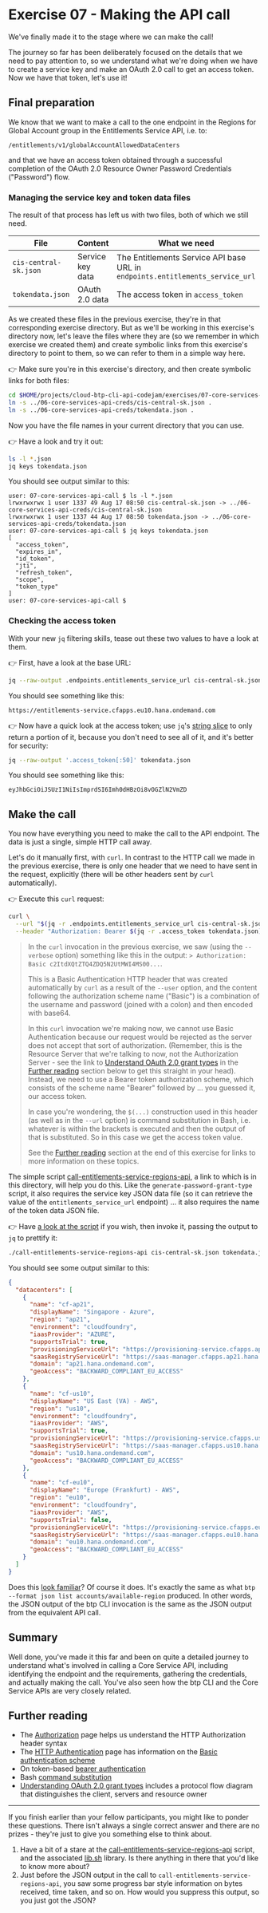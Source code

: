 # Exercise 07 - Making the API call

We've finally made it to the stage where we can make the call!

The journey so far has been deliberately focused on the details that we need to pay attention to, so we understand what we're doing when we have to create a service key and make an OAuth 2.0 call to get an access token. Now we have that token, let's use it!

## Final preparation

We know that we want to make a call to the one endpoint in the Regions for Global Account group in the Entitlements Service API, i.e. to:

```text
/entitlements/v1/globalAccountAllowedDataCenters
```

and that we have an access token obtained through a successful completion of the OAuth 2.0 Resource Owner Password Credentials ("Password") flow.

### Managing the service key and token data files

The result of that process has left us with two files, both of which we still need.

|File|Content|What we need|
|-|-|-|
|`cis-central-sk.json`|Service key data|The Entitlements Service API base URL in `endpoints.entitlements_service_url`|
|`tokendata.json`|OAuth 2.0 data|The access token in `access_token`|

As we created these files in the previous exercise, they're in that corresponding exercise directory. But as we'll be working in this exercise's directory now, let's leave the files where they are (so we remember in which exercise we created them) and create symbolic links from this exercise's directory to point to them, so we can refer to them in a simple way here.

👉 Make sure you're in this exercise's directory, and then create symbolic links for both files:

```bash
cd $HOME/projects/cloud-btp-cli-api-codejam/exercises/07-core-services-api-call/
ln -s ../06-core-services-api-creds/cis-central-sk.json .
ln -s ../06-core-services-api-creds/tokendata.json .
```

Now you have the file names in your current directory that you can use.

👉 Have a look and try it out:

```bash
ls -l *.json
jq keys tokendata.json
```

You should see output similar to this:

```text
user: 07-core-services-api-call $ ls -l *.json
lrwxrwxrwx 1 user 1337 49 Aug 17 08:50 cis-central-sk.json -> ../06-core-services-api-creds/cis-central-sk.json
lrwxrwxrwx 1 user 1337 44 Aug 17 08:50 tokendata.json -> ../06-core-services-api-creds/tokendata.json
user: 07-core-services-api-call $ jq keys tokendata.json
[
  "access_token",
  "expires_in",
  "id_token",
  "jti",
  "refresh_token",
  "scope",
  "token_type"
]
user: 07-core-services-api-call $
```

### Checking the access token

With your new `jq` filtering skills, tease out these two values to have a look at them.

👉 First, have a look at the base URL:

```bash
jq --raw-output .endpoints.entitlements_service_url cis-central-sk.json
```

You should see something like this:

```text
https://entitlements-service.cfapps.eu10.hana.ondemand.com
```

👉 Now have a quick look at the access token; use `jq`'s [string slice](https://stedolan.github.io/jq/manual/#Array/StringSlice:.[10:15]) to only return a portion of it, because you don't need to see all of it, and it's better for security:

```bash
jq --raw-output '.access_token[:50]' tokendata.json
```

You should see something like this:

```text
eyJhbGciOiJSUzI1NiIsImprdSI6Imh0dHBzOi8vOGZlN2VmZD
```

## Make the call

You now have everything you need to make the call to the API endpoint. The data is just a single, simple HTTP call away.

Let's do it manually first, with `curl`. In contrast to the HTTP call we made in the previous exercise, there is only one header that we need to have sent in the request, explicitly (there will be other headers sent by `curl` automatically).

👉 Execute this `curl` request:

```bash
curl \
  --url "$(jq -r .endpoints.entitlements_service_url cis-central-sk.json)/entitlements/v1/globalAccountAllowedDataCenters" \
  --header "Authorization: Bearer $(jq -r .access_token tokendata.json)"
```

> In the `curl` invocation in the previous exercise, we saw (using the `--verbose` option) something like this in the output: `> Authorization: Basic c2ItdXQtZTQ4ZDQ5N2UtMWI4MS00...`.
>
> This is a Basic Authentication HTTP header that was created automatically by `curl` as a result of the `--user` option, and the content following the authorization scheme name ("Basic") is a combination of the username and password (joined with a colon) and then encoded with base64.
>
> In this `curl` invocation we're making now, we cannot use Basic Authentication because our request would be rejected as the server does not accept that sort of authorization. (Remember, this is the Resource Server that we're talking to now, not the Authorization Server - see the link to [Understand OAuth 2.0 grant types](https://github.com/SAP-archive/cloud-apis-virtual-event/tree/main/exercises/02#3-understand-oauth-20-grant-types) in the [Further reading](#further-reading) section below to get this straight in your head). Instead, we need to use a Bearer token authorization scheme, which consists of the scheme name "Bearer" followed by ... you guessed it, our access token.
>
> In case you're wondering, the `$(...)` construction used in this header (as well as in the `--url` option) is command substitution in Bash, i.e. whatever is within the brackets is executed and then the output of that is substituted. So in this case we get the access token value.
>
> See the [Further reading](#further-reading) section at the end of this exercise for links to more information on these topics.

The simple script [call-entitlements-service-regions-api](../../scripts/call-entitlements-service-regions-api), a link to which is in this directory, will help you do this. Like the `generate-password-grant-type` script, it also requires the service key JSON data file (so it can retrieve the value of the `entitlements_service_url` endpoint) ... it also requires the name of the token data JSON file.

👉 Have [a look at the script](../../scripts/call-entitlements-service-regions-api) if you wish, then invoke it, passing the output to `jq` to prettify it:

```bash
./call-entitlements-service-regions-api cis-central-sk.json tokendata.json | jq .
```

You should see some output similar to this:

```json
{
  "datacenters": [
    {
      "name": "cf-ap21",
      "displayName": "Singapore - Azure",
      "region": "ap21",
      "environment": "cloudfoundry",
      "iaasProvider": "AZURE",
      "supportsTrial": true,
      "provisioningServiceUrl": "https://provisioning-service.cfapps.ap21.hana.ondemand.com",
      "saasRegistryServiceUrl": "https://saas-manager.cfapps.ap21.hana.ondemand.com",
      "domain": "ap21.hana.ondemand.com",
      "geoAccess": "BACKWARD_COMPLIANT_EU_ACCESS"
    },
    {
      "name": "cf-us10",
      "displayName": "US East (VA) - AWS",
      "region": "us10",
      "environment": "cloudfoundry",
      "iaasProvider": "AWS",
      "supportsTrial": true,
      "provisioningServiceUrl": "https://provisioning-service.cfapps.us10.hana.ondemand.com",
      "saasRegistryServiceUrl": "https://saas-manager.cfapps.us10.hana.ondemand.com",
      "domain": "us10.hana.ondemand.com",
      "geoAccess": "BACKWARD_COMPLIANT_EU_ACCESS"
    },
    {
      "name": "cf-eu10",
      "displayName": "Europe (Frankfurt) - AWS",
      "region": "eu10",
      "environment": "cloudfoundry",
      "iaasProvider": "AWS",
      "supportsTrial": false,
      "provisioningServiceUrl": "https://provisioning-service.cfapps.eu10.hana.ondemand.com",
      "saasRegistryServiceUrl": "https://saas-manager.cfapps.eu10.hana.ondemand.com",
      "domain": "eu10.hana.ondemand.com",
      "geoAccess": "BACKWARD_COMPLIANT_EU_ACCESS"
    }
  ]
}
```

Does this [look familiar](../04-retrieving-parsing-json-output/README.md#use-the-json-format-output-option)? Of course it does. It's exactly the same as what `btp --format json list accounts/available-region` produced. In other words, the JSON output of the btp CLI invocation is the same as the JSON output from the equivalent API call.

## Summary

Well done, you've made it this far and been on quite a detailed journey to understand what's involved in calling a Core Service API, including identifying the endpoint and the requirements, gathering the credentials, and actually making the call. You've also seen how the btp CLI and the Core Service APIs are very closely related.

## Further reading

* The [Authorization](https://developer.mozilla.org/en-US/docs/Web/HTTP/Headers/Authorization) page helps us understand the HTTP Authorization header syntax
* The [HTTP Authentication](https://developer.mozilla.org/en-US/docs/Web/HTTP/Authentication#basic_authentication_scheme) page has information on the [Basic authentication scheme](https://developer.mozilla.org/en-US/docs/Web/HTTP/Authentication#basic_authentication_scheme)
* On token-based [bearer authentication](https://swagger.io/docs/specification/authentication/bearer-authentication/)
* Bash [command substitution](https://www.gnu.org/software/bash/manual/html_node/Command-Substitution.html)
* [Understanding OAuth 2.0 grant types](https://github.com/SAP-archive/cloud-apis-virtual-event/tree/main/exercises/02#3-understand-oauth-20-grant-types) includes a protocol flow diagram that distinguishes the client, servers and resource owner

---

If you finish earlier than your fellow participants, you might like to ponder these questions. There isn't always a single correct answer and there are no prizes - they're just to give you something else to think about.

1. Have a bit of a stare at the [call-entitlements-service-regions-api](../../scripts/call-entitlements-service-regions-api) script, and the associated [lib.sh](../../scripts/lib.sh) library. Is there anything in there that you'd like to know more about?
1. Just before the JSON output in the call to `call-entitlements-service-regions-api`, you saw some progress bar style information on bytes received, time taken, and so on. How would you suppress this output, so you just got the JSON?
